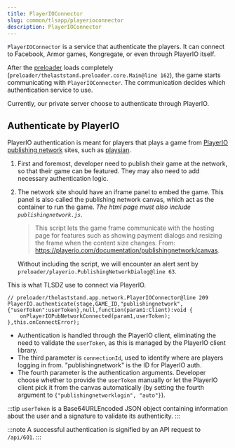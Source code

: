 ```yaml
---
title: PlayerIOConnector
slug: common/tlsapp/playerioconnector
description: PlayerIOConnector
---
```


`PlayerIOConnector` is a service that authenticate the players. It can connect to Facebook, Armor games, Kongregate, or even through PlayerIO itself.

After the [preloader](/main#preloader) loads completely (`preloader/thelaststand.preloader.core.Main@line 162`), the game starts communicating with `PlayerIOConnector`. The communication decides which authentication service to use.

Currently, our private server choose to authenticate through PlayerIO.

## Authenticate by PlayerIO

PlayerIO authentication is meant for players that plays a game from [PlayerIO publishing network](/playerio/publishingnetwork) sites, such as [playsian](https://www.playsian.com).

1. First and foremost, developer need to publish their game at the network, so that their game can be featured. They may also need to add necessary authentication logic.
2. The network site should have an iframe panel to embed the game. This panel is also called the publishing network canvas, which act as the container to run the game. _The html page must also include `publishingnetwork.js`_.

   > This script lets the game frame communicate with the hosting page for features such as showing payment dialogs and resizing the frame when the content size changes. From: https://playerio.com/documentation/publishingnetwork/canvas.

   Without including the script, we will encounter an alert sent by `preloader/playerio.PublishingNetworkDialog@line 63`.

This is what TLSDZ use to connect via PlayerIO.

```actionscript-3
// preloader/thelaststand.app.network.PlayerIOConnector@line 209
PlayerIO.authenticate(stage,GAME_ID,"publishingnetwork",{"userToken":userToken},null,function(param1:Client):void {
    onPlayerIOPubNetworkConnected(param1,userToken);
},this.onConnectError);
```

- Authentication is handled through the PlayerIO client, eliminating the need to validate the `userToken`, as this is managed by the PlayerIO client library.
- The third parameter is `connectionId`, used to identify where are players logging in from. "publishingnetwork" is the ID for PlayerIO auth.
- The fourth parameter is the authentication arguments. Developer choose whether to provide the `userToken` manually or let the PlayerIO client pick it from the canvas automatically (by setting the fourth argument to `{"publishingnetworklogin", "auto"}`).

:::tip
`userToken` is a Base64URLEncoded JSON object containing information about the user and a signature to validate its authenticity.
:::

:::note
A successful authentication is signified by an API request to `/api/601`.
:::

